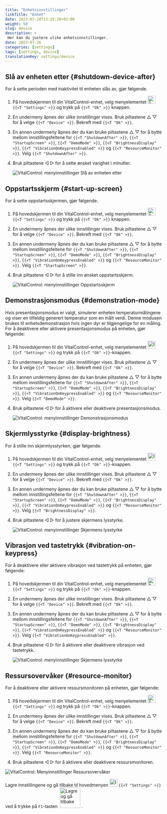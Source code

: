 ```yaml
---
title: "Enhetsinnstillinger"
linkTitle: "Enhet"
date: 2023-07-28T13:25:28+02:00
weight: 50
slug: device
description: >
 Her kan du justere ulike enhetsinnstillinger.
date: 2023-07-26
categories: [settings]
tags: [settings, device]
translationKey: settings/device
---
```

## Slå av enheten etter {#shutdown-device-after}
For å sette perioden med inaktivitet til enheten slås av, gjør følgende.

1. På hovedskjermen til din VitalControl-enhet, velg menyelementet <img src="/icons/gear.svg" width="25" align="bottom" alt="Settings" /> `{{<T "Settings" >}}` og trykk på `{{<T "Ok" >}}` knappen.

2. En undermeny åpnes der ulike innstillinger vises. Bruk piltastene △ ▽ for å velge `{{<T "Device" >}}`. Bekreft med `{{<T "Ok" >}}`.

3. En annen undermeny åpnes der du kan bruke piltastene △ ▽ for å bytte mellom innstillingsfeltene for `{{<T "ShutdownAfter" >}}`, `{{<T "StartupScreen" >}}`, `{{<T "DemoMode" >}}`, `{{<T "BrightnessDisplay" >}}`, `{{<T "VibrationOnKeypressEnabled" >}}` og `{{<T "ResourceMonitor" >}}`. Velg `{{<T "ShutdownAfter" >}}`.

4. Bruk piltastene ◁ ▷ for å sette ønsket varighet i minutter.

    ![VitalControl: menyinnstillinger Slå av enheten etter](../images/shutdowndeviceafter.png "Slå av enheten etter")

## Oppstartsskjerm {#start-up-screen}

For å sette oppstartsskjermen, gjør følgende.

1. På hovedskjermen til din VitalControl-enhet, velg menyelementet <img src="/icons/gear.svg" width="25" align="bottom" alt="Settings" /> `{{<T "Settings" >}}` og trykk på `{{<T "Ok" >}}` knappen.

2. En undermeny åpnes der ulike innstillinger vises. Bruk piltastene △ ▽ for å velge `{{<T "Device" >}}`. Bekreft med `{{<T "Ok" >}}`.

3. En annen undermeny åpnes der du kan bruke piltastene △ ▽ for å bytte mellom innstillingsfeltene for `{{<T "ShutdownAfter" >}}`, `{{<T "StartupScreen" >}}`, `{{<T "DemoMode" >}}`, `{{<T "BrightnessDisplay" >}}`, `{{<T "VibrationOnKeypressEnabled" >}}` og `{{<T "ResourceMonitor" >}}`. Velg `{{<T "StartupScreen" >}}`.


4. Bruk piltastene ◁ ▷ for å stille inn ønsket oppstartsskjerm.

    ![VitalControl: menyinnstillinger Oppstartsskjerm](../images/startupscreen.png "Oppstartsskjerm")

## Demonstrasjonsmodus {#demonstration-mode}

Hvis presentasjonsmodus er valgt, simulerer enheten temperaturmålingene og viser en tilfeldig generert temperatur som en målt verdi. Denne modusen brukes til enhetsdemonstrasjon hvis ingen dyr er tilgjengelige for en måling. For å deaktivere eller aktivere presentasjonsmodus på enheten, gjør følgende:

1. På hovedskjermen til din VitalControl-enhet, velg menyelementet <img src="/icons/gear.svg" width="25" align="bottom" alt="Innstillinger" /> `{{<T "Settings" >}}` og trykk på `{{<T "Ok" >}}`-knappen.

2. En undermeny åpnes der ulike innstillinger vises. Bruk piltastene △ ▽ for å velge `{{<T "Device" >}}`. Bekreft med `{{<T "Ok" >}}`.

3. En annen undermeny åpnes der du kan bruke piltastene △ ▽ for å bytte mellom innstillingsfeltene for `{{<T "ShutdownAfter" >}}`, `{{<T "StartupScreen" >}}`, `{{<T "DemoMode" >}}`, `{{<T "BrightnessDisplay" >}}`, `{{<T "VibrationOnKeypressEnabled" >}}` og `{{<T "ResourceMonitor" >}}`. Velg `{{<T "DemoMode" >}}`.

4. Bruk piltastene ◁ ▷ for å aktivere eller deaktivere presentasjonsmodus.

    ![VitalControl: menyinnstillinger Demonstrasjonsmodus](../images/demonstrationmode.png "Demonstrasjonsmodus")

## Skjermlysstyrke {#display-brightness}

For å stille inn skjermlysstyrken, gjør følgende.

1. På hovedskjermen til din VitalControl-enhet, velg menyelementet <img src="/icons/gear.svg" width="25" align="bottom" alt="Innstillinger" /> `{{<T "Settings" >}}` og trykk på `{{<T "Ok" >}}`-knappen.

2. En undermeny åpnes der ulike innstillinger vises. Bruk piltastene △ ▽ for å velge `{{<T "Device" >}}`. Bekreft med `{{<T "Ok" >}}`.

3. En annen undermeny åpnes der du kan bruke piltastene △ ▽ for å bytte mellom innstillingsfeltene for `{{<T "ShutdownAfter" >}}`, `{{<T "StartupScreen" >}}`, `{{<T "DemoMode" >}}`, `{{<T "BrightnessDisplay" >}}`, `{{<T "VibrationOnKeypressEnabled" >}}` og `{{<T "ResourceMonitor" >}}`. Velg `{{<T "BrightnessDisplay" >}}`.


4. Bruk piltastene ◁ ▷ for å justere skjermens lysstyrke.

    ![VitalControl: menyinnstillinger Skjermens lysstyrke](../images/displaybrightness.png "Skjermens lysstyrke")

## Vibrasjon ved tastetrykk {#vibration-on-keypress}

For å deaktivere eller aktivere vibrasjon ved tastetrykk på enheten, gjør følgende:

1. På hovedskjermen til din VitalControl-enhet, velg menyelementet <img src="/icons/gear.svg" width="25" align="bottom" alt="Settings" /> `{{<T "Settings" >}}` og trykk på `{{<T "Ok" >}}`-knappen.

2. En undermeny åpnes der ulike innstillinger vises. Bruk piltastene △ ▽ for å velge `{{<T "Device" >}}`. Bekreft med `{{<T "Ok" >}}`.

3. En annen undermeny åpnes der du kan bruke piltastene △ ▽ for å bytte mellom innstillingsfeltene for `{{<T "ShutdownAfter" >}}`, `{{<T "StartupScreen" >}}`, `{{<T "DemoMode" >}}`, `{{<T "BrightnessDisplay" >}}`, `{{<T "VibrationOnKeypressEnabled" >}}` og `{{<T "ResourceMonitor" >}}`. Velg `{{<T "VibrationOnKeypressEnabled" >}}`.

4. Bruk piltastene ◁ ▷ for å aktivere eller deaktivere vibrasjon ved tastetrykk.

    ![VitalControl: menyinnstillinger Skjermens lysstyrke](../images/vibrationonkeypress.png "Skjermens lysstyrke")

## Ressursovervåker {#resource-monitor}

For å deaktivere eller aktivere ressursmonitoren på enheten, gjør følgende:

1. På hovedskjermen til din VitalControl-enhet, velg menyelementet <img src="/icons/gear.svg" width="25" align="bottom" alt="Settings" /> `{{<T "Settings" >}}` og trykk på `{{<T "Ok" >}}`-knappen.

2. En undermeny åpnes der ulike innstillinger vises. Bruk piltastene △ ▽ for å velge `{{<T "Device" >}}`. Bekreft med `{{<T "Ok" >}}`.

3. En annen undermeny åpnes der du kan bruke piltastene △ ▽ for å bytte mellom innstillingsfeltene for `{{<T "ShutdownAfter" >}}`, `{{<T "StartupScreen" >}}`, `{{<T "DemoMode" >}}`, `{{<T "BrightnessDisplay" >}}`, `{{<T "VibrationOnKeypressEnabled" >}}` og `{{<T "ResourceMonitor" >}}`. Velg `{{<T "ResourceMonitor" >}}`.

4. Bruk piltastene ◁ ▷ for å aktivere eller deaktivere ressursmonitoren.

![VitalControl: Menyinnstillinger Ressursovervåker](../images/resourcemonitor.png "Ressursovervåker")

Lagre innstillingene og gå tilbake til hovedmenyen <img src="/icons/gear.svg" width="25" align="bottom" alt="Innstillinger" /> `{{<T "Settings" >}}` ved å trykke på `F1`-tasten &nbsp;<img src="/icons/footer/save_exit.svg" width="65" align="bottom" alt="Lagre og gå tilbake" />&nbsp;.
